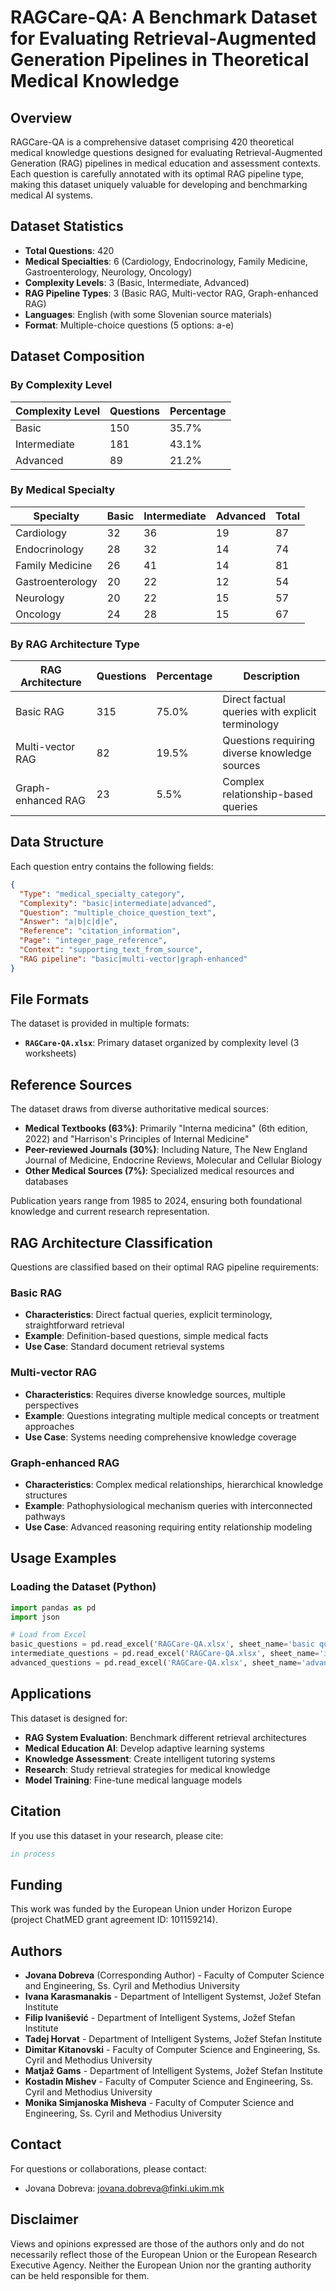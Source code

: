 # RAGCare-QA: A Benchmark Dataset for Evaluating Retrieval-Augmented Generation Pipelines in Theoretical Medical Knowledge

## Overview

RAGCare-QA is a comprehensive dataset comprising 420 theoretical medical knowledge questions designed for evaluating Retrieval-Augmented Generation (RAG) pipelines in medical education and assessment contexts. Each question is carefully annotated with its optimal RAG pipeline type, making this dataset uniquely valuable for developing and benchmarking medical AI systems.

## Dataset Statistics

- **Total Questions**: 420
- **Medical Specialties**: 6 (Cardiology, Endocrinology, Family Medicine, Gastroenterology, Neurology, Oncology)
- **Complexity Levels**: 3 (Basic, Intermediate, Advanced)
- **RAG Pipeline Types**: 3 (Basic RAG, Multi-vector RAG, Graph-enhanced RAG)
- **Languages**: English (with some Slovenian source materials)
- **Format**: Multiple-choice questions (5 options: a-e)

## Dataset Composition

### By Complexity Level
| Complexity Level | Questions | Percentage |
|-----------------|-----------|------------|
| Basic | 150 | 35.7% |
| Intermediate | 181 | 43.1% |
| Advanced | 89 | 21.2% |

### By Medical Specialty
| Specialty | Basic | Intermediate | Advanced | Total |
|-----------|-------|--------------|----------|-------|
| Cardiology | 32 | 36 | 19 | 87 |
| Endocrinology | 28 | 32 | 14 | 74 |
| Family Medicine | 26 | 41 | 14 | 81 |
| Gastroenterology | 20 | 22 | 12 | 54 |
| Neurology | 20 | 22 | 15 | 57 |
| Oncology | 24 | 28 | 15 | 67 |

### By RAG Architecture Type
| RAG Architecture | Questions | Percentage | Description |
|-----------------|-----------|------------|-------------|
| Basic RAG | 315 | 75.0% | Direct factual queries with explicit terminology |
| Multi-vector RAG | 82 | 19.5% | Questions requiring diverse knowledge sources |
| Graph-enhanced RAG | 23 | 5.5% | Complex relationship-based queries |

## Data Structure

Each question entry contains the following fields:

```json
{
  "Type": "medical_specialty_category",
  "Complexity": "basic|intermediate|advanced",
  "Question": "multiple_choice_question_text",
  "Answer": "a|b|c|d|e",
  "Reference": "citation_information",
  "Page": "integer_page_reference",
  "Context": "supporting_text_from_source",
  "RAG pipeline": "basic|multi-vector|graph-enhanced"
}
```

## File Formats

The dataset is provided in multiple formats:

- **`RAGCare-QA.xlsx`**: Primary dataset organized by complexity level (3 worksheets)


## Reference Sources

The dataset draws from diverse authoritative medical sources:

- **Medical Textbooks (63%)**: Primarily "Interna medicina" (6th edition, 2022) and "Harrison's Principles of Internal Medicine"
- **Peer-reviewed Journals (30%)**: Including Nature, The New England Journal of Medicine, Endocrine Reviews, Molecular and Cellular Biology
- **Other Medical Sources (7%)**: Specialized medical resources and databases

Publication years range from 1985 to 2024, ensuring both foundational knowledge and current research representation.

## RAG Architecture Classification

Questions are classified based on their optimal RAG pipeline requirements:

### Basic RAG
- **Characteristics**: Direct factual queries, explicit terminology, straightforward retrieval
- **Example**: Definition-based questions, simple medical facts
- **Use Case**: Standard document retrieval systems

### Multi-vector RAG
- **Characteristics**: Requires diverse knowledge sources, multiple perspectives
- **Example**: Questions integrating multiple medical concepts or treatment approaches
- **Use Case**: Systems needing comprehensive knowledge coverage

### Graph-enhanced RAG
- **Characteristics**: Complex medical relationships, hierarchical knowledge structures
- **Example**: Pathophysiological mechanism queries with interconnected pathways
- **Use Case**: Advanced reasoning requiring entity relationship modeling

## Usage Examples

### Loading the Dataset (Python)

```python
import pandas as pd
import json

# Load from Excel
basic_questions = pd.read_excel('RAGCare-QA.xlsx', sheet_name='basic questions')
intermediate_questions = pd.read_excel('RAGCare-QA.xlsx', sheet_name='intermediate questions')
advanced_questions = pd.read_excel('RAGCare-QA.xlsx', sheet_name='advanced questions')

```

## Applications

This dataset is designed for:

- **RAG System Evaluation**: Benchmark different retrieval architectures
- **Medical Education AI**: Develop adaptive learning systems
- **Knowledge Assessment**: Create intelligent tutoring systems
- **Research**: Study retrieval strategies for medical knowledge
- **Model Training**: Fine-tune medical language models


## Citation

If you use this dataset in your research, please cite:

```bibtex
in process
```

## Funding

This work was funded by the European Union under Horizon Europe (project ChatMED grant agreement ID: 101159214).

## Authors

- **Jovana Dobreva** (Corresponding Author) - Faculty of Computer Science and Engineering, Ss. Cyril and Methodius University
- **Ivana Karasmanakis** - Department of Intelligent Systemst, Jožef Stefan Institute
- **Filip Ivanišević** - Department of Intelligent Systems, Jožef Stefan Institute
- **Tadej Horvat** - Department of Intelligent Systems, Jožef Stefan Institute
- **Dimitar Kitanovski** - Faculty of Computer Science and Engineering, Ss. Cyril and Methodius University
- **Matjaž Gams** - Department of Intelligent Systems, Jožef Stefan Institute
- **Kostadin Mishev** - Faculty of Computer Science and Engineering, Ss. Cyril and Methodius University
- **Monika Simjanoska Misheva** - Faculty of Computer Science and Engineering, Ss. Cyril and Methodius University

## Contact

For questions or collaborations, please contact:
- Jovana Dobreva: jovana.dobreva@finki.ukim.mk


## Disclaimer

Views and opinions expressed are those of the authors only and do not necessarily reflect those of the European Union or the European Research Executive Agency. Neither the European Union nor the granting authority can be held responsible for them.